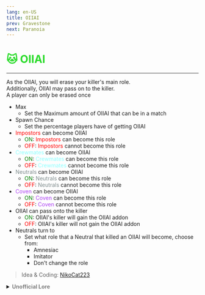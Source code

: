 ```yaml
---
lang: en-US
title: OIIAI
prev: Gravestone
next: Paranoia
---
```


# <font color=#2bdb2b>🐱 <b>OIIAI</b></font> <Badge text="Mixed" type="tip" vertical="middle"/>
---

As the OIIAI, you will erase your killer's main role.<br>
Additionally, OIIAI may pass on to the killer.<br>
A player can only be erased once
* Max
  * Set the Maximum amount of OIIAI that can be in a match
* Spawn Chance
  * Set the percentage players have of getting OIIAI
* <font color=red>Impostors</font> can become OIIAI
  * <font color=green>ON</font>: <font color=red>Impostors</font> can become this role
  * <font color=red>OFF</font>: <font color=red>Impostors</font> cannot become this role
* <font color=#8cffff>Crewmates</font> can become OIIAI
  * <font color=green>ON</font>: <font color=#8cffff>Crewmates</font> can become this role
  * <font color=red>OFF</font>: <font color=#8cffff>Crewmates</font> cannot become this role
* <font color=#7f8c8d>Neutrals</font> can become OIIAI
  * <font color=green>ON</font>: <font color=#7f8c8d>Neutrals</font> can become this role
  * <font color=red>OFF</font>: <font color=#7f8c8d>Neutrals</font> cannot become this role
* <font color=#ac42f2>Coven</font> can become OIIAI
  * <font color=green>ON</font>: <font color=#ac42f2>Coven</font> can become this role
  * <font color=red>OFF</font>: <font color=#ac42f2>Coven</font> cannot become this role
* OIIAI can pass onto the killer
  * <font color=green>ON</font>: OIIAI's killer will gain the OIIAI addon
  * <font color=red>OFF</font>: OIIAI's killer will not gain the OIIAI addon
* Neutrals turn to
  * Set what role that a Neutral that killed an OIIAI will become, choose from:
    * Amnesiac
    * Imitator
    * Don't change the role

> Idea & Coding: [NikoCat223](https://github.com/NikoCat233)

<details>
<summary><b><font color=gray>Unofficial Lore</font></b></summary>

Placeholder: This role is a ROLE OH EM GOSH
> Submitted by: Member
</details>